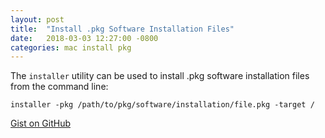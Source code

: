```yaml
---
layout: post
title:  "Install .pkg Software Installation Files"
date:   2018-03-03 12:27:00 -0800
categories: mac install pkg
---
```

The `installer` utility can be used to install .pkg software installation files from the command line:

```
installer -pkg /path/to/pkg/software/installation/file.pkg -target /
```

[Gist on GitHub](https://gist.github.com/lucascantor/232c9694120eacbbd03f4dbd284edc12)
